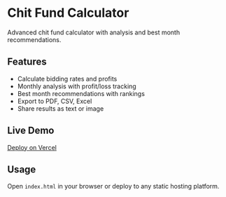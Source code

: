# Chit Fund Calculator

Advanced chit fund calculator with analysis and best month recommendations.

## Features
- Calculate bidding rates and profits
- Monthly analysis with profit/loss tracking
- Best month recommendations with rankings
- Export to PDF, CSV, Excel
- Share results as text or image

## Live Demo
[Deploy on Vercel](https://vercel.com)

## Usage
Open `index.html` in your browser or deploy to any static hosting platform.